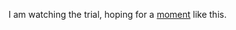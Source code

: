 I am watching the trial, hoping for a <a href="https://www.c-span.org/video/?c4717619/dale-bumpers-clinton-impeachment-part-2&fbclid=IwAR0zFsUIsQrOprfRMHjHBfG6r9RFJ-tI9fz6Gz8lrjrp07ijE_p34p4CwEg">moment</a> like this. 
